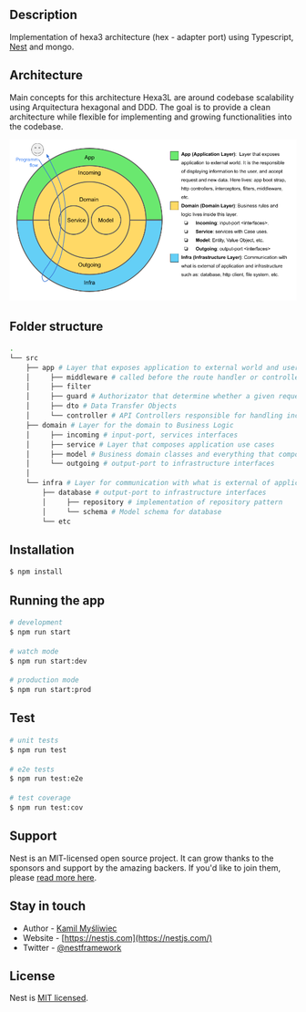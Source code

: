 ## Description

Implementation of hexa3 architecture (hex - adapter port) using Typescript, [Nest](https://github.com/nestjs/nest) and mongo.

## Architecture

Main concepts for this architecture Hexa3L are around codebase scalability using Arquitectura hexagonal and DDD. The goal is to provide a clean architecture while flexible for implementing and growing functionalities into the codebase.

![Hexa3](doc/img/hexa3-clean-architecture.png)

## Folder structure

```bash
.
└── src
    ├── app # Layer that exposes application to external world and users, and configure and launch the application module(s)
    │     ├── middleware # called before the route handler or controllers
    │     ├── filter
    │     ├── guard # Authorizator that determine whether a given request will be handled by the route handler or not
    │     ├── dto # Data Transfer Objects 
    │     └── controller # API Controllers responsible for handling incoming requests and returning responses to the client (routing)
    ├── domain # Layer for the domain to Business Logic
    │     ├── incoming # input-port, services interfaces 
    │     ├── service # Layer that composes application use cases 
    │     ├── model # Business domain classes and everything that composes domain model (Entities and Value Objects)
    │     └── outgoing # output-port to infrastructure interfaces
    │
    └── infra # Layer for communication with what is external of application and infrastructure
        ├── database # output-port to infrastructure interfaces
        │     ├── repository # implementation of repository pattern
        │     └── schema # Model schema for database
        └── etc 
```


## Installation

```bash
$ npm install
```

## Running the app

```bash
# development
$ npm run start

# watch mode
$ npm run start:dev

# production mode
$ npm run start:prod
```

## Test

```bash
# unit tests
$ npm run test

# e2e tests
$ npm run test:e2e

# test coverage
$ npm run test:cov
```

## Support

Nest is an MIT-licensed open source project. It can grow thanks to the sponsors and support by the amazing backers. If you'd like to join them, please [read more here](https://docs.nestjs.com/support).

## Stay in touch

- Author - [Kamil Myśliwiec](https://kamilmysliwiec.com)
- Website - [https://nestjs.com](https://nestjs.com/)
- Twitter - [@nestframework](https://twitter.com/nestframework)

## License

Nest is [MIT licensed](LICENSE).
